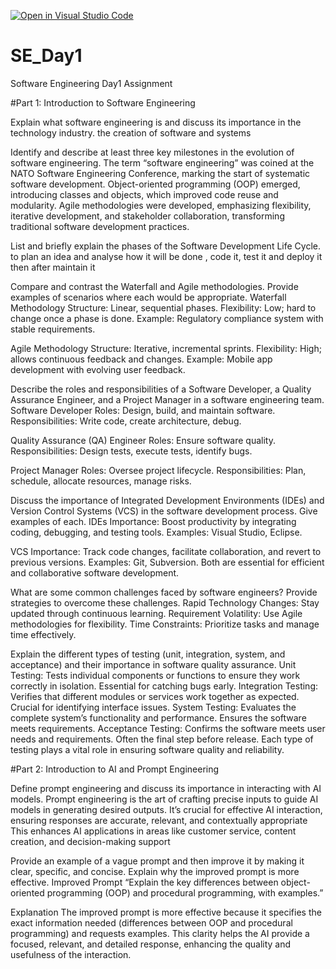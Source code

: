 [![Open in Visual Studio Code](https://classroom.github.com/assets/open-in-vscode-2e0aaae1b6195c2367325f4f02e2d04e9abb55f0b24a779b69b11b9e10269abc.svg)](https://classroom.github.com/online_ide?assignment_repo_id=15565876&assignment_repo_type=AssignmentRepo)
# SE_Day1
Software Engineering Day1 Assignment

#Part 1: Introduction to Software Engineering

Explain what software engineering is and discuss its importance in the technology industry.
the creation of software and systems


Identify and describe at least three key milestones in the evolution of software engineering.
The term “software engineering” was coined at the NATO Software Engineering Conference, marking the start of systematic software development.
Object-oriented programming (OOP) emerged, introducing classes and objects, which improved code reuse and modularity.
Agile methodologies were developed, emphasizing flexibility, iterative development, and stakeholder collaboration, transforming traditional software development practices.


List and briefly explain the phases of the Software Development Life Cycle.
to plan an idea and analyse how it will be done , code it, test it and deploy it then after maintain it


Compare and contrast the Waterfall and Agile methodologies. Provide examples of scenarios where each would be appropriate.
Waterfall Methodology
Structure: Linear, sequential phases.
Flexibility: Low; hard to change once a phase is done.
Example: Regulatory compliance system with stable requirements.

Agile Methodology
Structure: Iterative, incremental sprints.
Flexibility: High; allows continuous feedback and changes.
Example: Mobile app development with evolving user feedback.

Describe the roles and responsibilities of a Software Developer, a Quality Assurance Engineer, and a Project Manager in a software engineering team.
Software Developer
Roles: Design, build, and maintain software.
Responsibilities: Write code, create architecture, debug.

Quality Assurance (QA) Engineer
Roles: Ensure software quality.
Responsibilities: Design tests, execute tests, identify bugs.

Project Manager
Roles: Oversee project lifecycle.
Responsibilities: Plan, schedule, allocate resources, manage risks.


Discuss the importance of Integrated Development Environments (IDEs) and Version Control Systems (VCS) in the software development process. Give examples of each.
IDEs
Importance: Boost productivity by integrating coding, debugging, and testing tools.
Examples: Visual Studio, Eclipse.

VCS
Importance: Track code changes, facilitate collaboration, and revert to previous versions.
Examples: Git, Subversion.
Both are essential for efficient and collaborative software development.

What are some common challenges faced by software engineers? Provide strategies to overcome these challenges.
Rapid Technology Changes: Stay updated through continuous learning.
Requirement Volatility: Use Agile methodologies for flexibility.
Time Constraints: Prioritize tasks and manage time effectively.

Explain the different types of testing (unit, integration, system, and acceptance) and their importance in software quality assurance.
Unit Testing: Tests individual components or functions to ensure they work correctly in isolation. Essential for catching bugs early.
Integration Testing: Verifies that different modules or services work together as expected. Crucial for identifying interface issues.
System Testing: Evaluates the complete system’s functionality and performance. Ensures the software meets requirements.
Acceptance Testing: Confirms the software meets user needs and requirements. Often the final step before release.
Each type of testing plays a vital role in ensuring software quality and reliability.

#Part 2: Introduction to AI and Prompt Engineering


Define prompt engineering and discuss its importance in interacting with AI models.
Prompt engineering is the art of crafting precise inputs to guide AI models in generating desired outputs. It’s crucial for effective AI interaction, ensuring responses are accurate, relevant, and contextually appropriate This enhances AI applications in areas like customer service, content creation, and decision-making support

Provide an example of a vague prompt and then improve it by making it clear, specific, and concise. Explain why the improved prompt is more effective.
Improved Prompt
“Explain the key differences between object-oriented programming (OOP) and procedural programming, with examples.”

Explanation
The improved prompt is more effective because it specifies the exact information needed (differences between OOP and procedural programming) and requests examples. This clarity helps the AI provide a focused, relevant, and detailed response, enhancing the quality and usefulness of the interaction.
